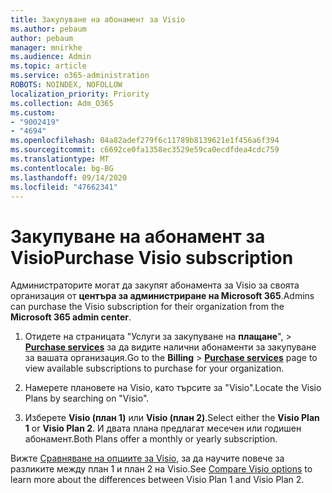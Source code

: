 ```yaml
---
title: Закупуване на абонамент за Visio
ms.author: pebaum
author: pebaum
manager: mnirkhe
ms.audience: Admin
ms.topic: article
ms.service: o365-administration
ROBOTS: NOINDEX, NOFOLLOW
localization_priority: Priority
ms.collection: Adm_O365
ms.custom:
- "9002419"
- "4694"
ms.openlocfilehash: 04a82adef279f6c11789b8139621e1f456a6f394
ms.sourcegitcommit: c6692ce0fa1358ec3529e59ca0ecdfdea4cdc759
ms.translationtype: MT
ms.contentlocale: bg-BG
ms.lasthandoff: 09/14/2020
ms.locfileid: "47662341"
---
```

# <a name="purchase-visio-subscription"></a><span data-ttu-id="f14c8-102">Закупуване на абонамент за Visio</span><span class="sxs-lookup"><span data-stu-id="f14c8-102">Purchase Visio subscription</span></span>

<span data-ttu-id="f14c8-103">Администраторите могат да закупят абонамента за Visio за своята организация от **центъра за администриране на Microsoft 365**.</span><span class="sxs-lookup"><span data-stu-id="f14c8-103">Admins can purchase the Visio subscription for their organization from the **Microsoft 365 admin center**.</span></span>

1. <span data-ttu-id="f14c8-104">Отидете на страницата "Услуги за закупуване на **плащане**",  >  **[Purchase services](https://go.microsoft.com/fwlink/p/?linkid=868433)** за да видите налични абонаменти за закупуване за вашата организация.</span><span class="sxs-lookup"><span data-stu-id="f14c8-104">Go to the **Billing** > **[Purchase services](https://go.microsoft.com/fwlink/p/?linkid=868433)** page to view available subscriptions to purchase for your organization.</span></span>

2. <span data-ttu-id="f14c8-105">Намерете плановете на Visio, като търсите за "Visio".</span><span class="sxs-lookup"><span data-stu-id="f14c8-105">Locate the Visio Plans by searching on "Visio".</span></span>

3. <span data-ttu-id="f14c8-106">Изберете **Visio (план 1)** или **Visio (план 2)**.</span><span class="sxs-lookup"><span data-stu-id="f14c8-106">Select either the **Visio Plan 1** or **Visio Plan 2**.</span></span> <span data-ttu-id="f14c8-107">И двата плана предлагат месечен или годишен абонамент.</span><span class="sxs-lookup"><span data-stu-id="f14c8-107">Both Plans offer a monthly or yearly subscription.</span></span>

<span data-ttu-id="f14c8-108">Вижте [Сравняване на опциите за Visio](https://products.office.com/Visio/microsoft-visio-plans-and-pricing-compare-visio-options), за да научите повече за разликите между план 1 и план 2 на Visio.</span><span class="sxs-lookup"><span data-stu-id="f14c8-108">See [Compare Visio options](https://products.office.com/Visio/microsoft-visio-plans-and-pricing-compare-visio-options) to learn more about the differences between Visio Plan 1 and Visio Plan 2.</span></span>
